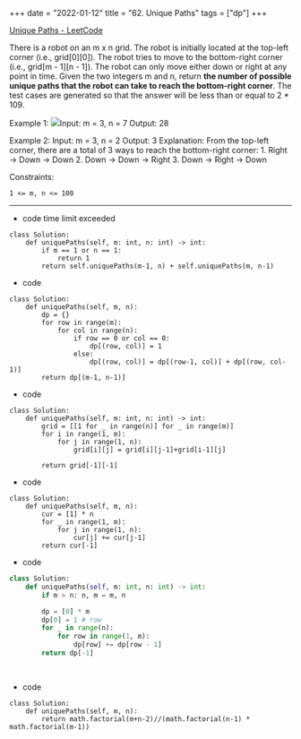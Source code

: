 +++ 
date = "2022-01-12"
title = "62. Unique Paths"
tags = ["dp"]
+++

[Unique Paths - LeetCode](https://leetcode.com/problems/unique-paths/)

There is a robot on an m x n grid. The robot is initially located at the top-left corner (i.e., grid[0][0]). The robot tries to move to the bottom-right corner (i.e., grid[m - 1][n - 1]). The robot can only move either down or right at any point in time.
Given the two integers m and n, return __the number of possible unique paths that the robot can take to reach the bottom-right corner__.
The test cases are generated so that the answer will be less than or equal to 2 * 109.
 
Example 1:
![](https://assets.leetcode.com/uploads/2018/10/22/robot_maze.png)Input: m = 3, n = 7 Output: 28 

Example 2:
Input: m = 3, n = 2 Output: 3 Explanation: From the top-left corner, there are a total of 3 ways to reach the bottom-right corner: 1. Right -> Down -> Down 2. Down -> Down -> Right 3. Down -> Right -> Down 
 
Constraints:

	1 <= m, n <= 100

---
- code  time limit exceeded
```
class Solution:
    def uniquePaths(self, m: int, n: int) -> int:
        if m == 1 or n == 1:
            return 1
        return self.uniquePaths(m-1, n) + self.uniquePaths(m, n-1)

```
- code
```
class Solution:
    def uniquePaths(self, m, n):
        dp = {}
        for row in range(m):
            for col in range(n):
                if row == 0 or col == 0:
                    dp[(row, col)] = 1
                else:
                    dp[(row, col)] = dp[(row-1, col)] + dp[(row, col-1)]
        return dp[(m-1, n-1)]

```
- code
```
class Solution:
    def uniquePaths(self, m: int, n: int) -> int:
        grid = [[1 for _ in range(n)] for _ in range(m)]
        for i in range(1, m):
            for j in range(1, n):
                grid[i][j] = grid[i][j-1]+grid[i-1][j]
                    
        return grid[-1][-1]

```
- code
```
class Solution:
    def uniquePaths(self, m, n):
        cur = [1] * n
        for _ in range(1, m):
            for j in range(1, n):
                cur[j] += cur[j-1]
        return cur[-1]

```
- code
```py
class Solution:
    def uniquePaths(self, m: int, n: int) -> int:
        if m > n: n, m = m, n

        dp = [0] * m
        dp[0] = 1 # row
        for _ in range(n):
            for row in range(1, m):
                dp[row] += dp[row - 1]
        return dp[-1]
        
        
```
- code
```
class Solution:
    def uniquePaths(self, m, n):
        return math.factorial(m+n-2)//(math.factorial(n-1) * math.factorial(m-1))
```
